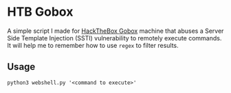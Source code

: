 # HTB Gobox

A simple script I made for [HackTheBox Gobox](https://www.hackthebox.com/machines/gobox) machine that abuses a Server Side Template Injection (SSTI) vulnerability to remotely execute commands. It will help me to remember how to use `regex` to filter results.

## Usage

```shell-session
python3 webshell.py '<command to execute>'
```
